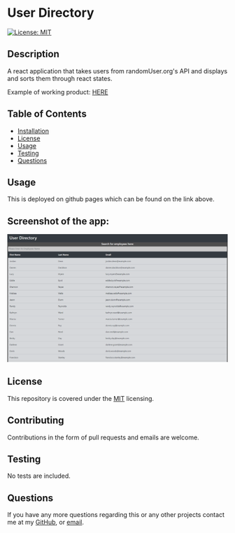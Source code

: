 # User Directory

  [![License: MIT](https://img.shields.io/badge/License-MIT-yellow.svg)](https://opensource.org/licenses/MIT)

  ## Description
  A react application that takes users from randomUser.org's API and displays and sorts them through react states.

  Example of working product: [HERE](https://travis-witts.github.io/User-Directory/)

    
  ## Table of Contents
    
  - [Installation](#Installation)
  - [License](#License)
  - [Usage](#Usage)
  - [Testing](#Testing)
  - [Questions](#Questions)
 
  ## Usage
  This is deployed on github pages which can be found on the link above.

  ## Screenshot of the app:

  ![Sale](./assets/no-search.png)
    
  ## License
    
  This repository is covered under the [MIT](https://opensource.org/licenses/MIT) licensing.
    
  ## Contributing
  Contributions in the form of pull requests and emails are welcome.
    
  ## Testing
  No tests are included.
    
  ## Questions
    
  If you have any more questions regarding this or any other projects contact me at my [GitHub](https://github.com/Travis297/), or [email](mailto:travis.witts@outlook.com).